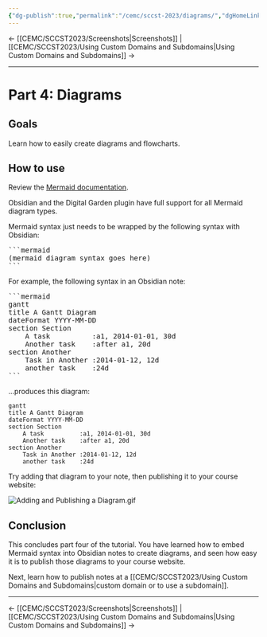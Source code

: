 ```yaml
---
{"dg-publish":true,"permalink":"/cemc/sccst-2023/diagrams/","dgHomeLink":false}
---
```



← [[CEMC/SCCST2023/Screenshots\|Screenshots]] | [[CEMC/SCCST2023/Using Custom Domains and Subdomains\|Using Custom Domains and Subdomains]] →

---

# Part 4: Diagrams

## Goals

Learn how to easily create diagrams and flowcharts.

## How to use

Review the [Mermaid documentation](https://mermaid.js.org/syntax/flowchart.html).

Obsidian and the Digital Garden plugin have full support for all Mermaid diagram types.

Mermaid syntax just needs to be wrapped by the following syntax with Obsidian:
   
<pre>
```mermaid
(mermaid diagram syntax goes here)
```
</pre>

For example, the following syntax in an Obsidian note:

<pre>
```mermaid
gantt
title A Gantt Diagram
dateFormat YYYY-MM-DD
section Section
	A task          :a1, 2014-01-01, 30d
	Another task    :after a1, 20d
section Another
	Task in Another :2014-01-12, 12d
	another task    :24d
```
</pre>

...produces this diagram:

```mermaid
gantt
title A Gantt Diagram
dateFormat YYYY-MM-DD
section Section
	A task          :a1, 2014-01-01, 30d
	Another task    :after a1, 20d
section Another
	Task in Another :2014-01-12, 12d
	another task    :24d
```

Try adding that diagram to your note, then publishing it to your course website:

![Adding and Publishing a Diagram.gif](/img/user/Attachments/Adding%20and%20Publishing%20a%20Diagram.gif)

## Conclusion

This concludes part four of the tutorial. You have learned how to embed Mermaid syntax into Obsidian notes to create diagrams, and seen how easy it is to publish those diagrams to your course website.

Next, learn how to publish notes at a [[CEMC/SCCST2023/Using Custom Domains and Subdomains\|custom domain or to use a subdomain]].

---

← [[CEMC/SCCST2023/Screenshots\|Screenshots]] | [[CEMC/SCCST2023/Using Custom Domains and Subdomains\|Using Custom Domains and Subdomains]] →
